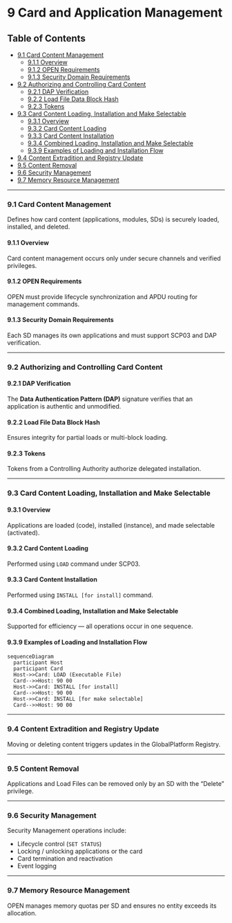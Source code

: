 # 9 Card and Application Management

## Table of Contents
- [9.1 Card Content Management](#91-card-content-management)
  - [9.1.1 Overview](#911-overview)
  - [9.1.2 OPEN Requirements](#912-open-requirements)
  - [9.1.3 Security Domain Requirements](#913-security-domain-requirements)
- [9.2 Authorizing and Controlling Card Content](#92-authorizing-and-controlling-card-content)
  - [9.2.1 DAP Verification](#921-dap-verification)
  - [9.2.2 Load File Data Block Hash](#922-load-file-data-block-hash)
  - [9.2.3 Tokens](#923-tokens)
- [9.3 Card Content Loading, Installation and Make Selectable](#93-card-content-loading-installation-and-make-selectable)
  - [9.3.1 Overview](#931-overview)
  - [9.3.2 Card Content Loading](#932-card-content-loading)
  - [9.3.3 Card Content Installation](#933-card-content-installation)
  - [9.3.4 Combined Loading, Installation and Make Selectable](#934-combined-loading-installation-and-make-selectable)
  - [9.3.9 Examples of Loading and Installation Flow](#939-examples-of-loading-and-installation-flow)
- [9.4 Content Extradition and Registry Update](#94-content-extradition-and-registry-update)
- [9.5 Content Removal](#95-content-removal)
- [9.6 Security Management](#96-security-management)
- [9.7 Memory Resource Management](#97-memory-resource-management)

---

### 9.1 Card Content Management
Defines how card content (applications, modules, SDs) is securely loaded, installed, and deleted.

#### 9.1.1 Overview
Card content management occurs only under secure channels and verified privileges.

#### 9.1.2 OPEN Requirements
OPEN must provide lifecycle synchronization and APDU routing for management commands.

#### 9.1.3 Security Domain Requirements
Each SD manages its own applications and must support SCP03 and DAP verification.

---

### 9.2 Authorizing and Controlling Card Content

#### 9.2.1 DAP Verification
The **Data Authentication Pattern (DAP)** signature verifies that an application is authentic and unmodified.

#### 9.2.2 Load File Data Block Hash
Ensures integrity for partial loads or multi-block loading.

#### 9.2.3 Tokens
Tokens from a Controlling Authority authorize delegated installation.

---

### 9.3 Card Content Loading, Installation and Make Selectable

#### 9.3.1 Overview
Applications are loaded (code), installed (instance), and made selectable (activated).

#### 9.3.2 Card Content Loading
Performed using `LOAD` command under SCP03.

#### 9.3.3 Card Content Installation
Performed using `INSTALL [for install]` command.

#### 9.3.4 Combined Loading, Installation and Make Selectable
Supported for efficiency — all operations occur in one sequence.

#### 9.3.9 Examples of Loading and Installation Flow
```mermaid
sequenceDiagram
  participant Host
  participant Card
  Host->>Card: LOAD (Executable File)
  Card-->>Host: 90 00
  Host->>Card: INSTALL [for install]
  Card-->>Host: 90 00
  Host->>Card: INSTALL [for make selectable]
  Card-->>Host: 90 00
```

---

### 9.4 Content Extradition and Registry Update
Moving or deleting content triggers updates in the GlobalPlatform Registry.

---

### 9.5 Content Removal
Applications and Load Files can be removed only by an SD with the “Delete” privilege.

---

### 9.6 Security Management
Security Management operations include:
- Lifecycle control (`SET STATUS`)
- Locking / unlocking applications or the card
- Card termination and reactivation
- Event logging

---

### 9.7 Memory Resource Management
OPEN manages memory quotas per SD and ensures no entity exceeds its allocation.
